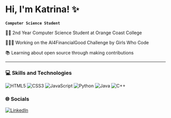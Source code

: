 <!-- Introduction Section -->
# Hi, I'm Katrina! ✨
**`Computer Science Student`**

<!-- Summary/Bio Section -->
👩‍🎓 2nd Year Computer Science Student at Orange Coast College

👩🏻‍💻 Working on the AI4FinancialGood Challenge by Girls Who Code

📚 Learning about open source through making contributions

---

<!--GitHub Stats Section -->
<!-- # 📊 GitHub Stats -->

<!-- GitHub stats from https://github.com/anuraghazra/github-readme-stats -->
<!-- ![](https://github-readme-stats.vercel.app/api?username=huynhkatrina&theme=tokyonight&hide_border=false&include_all_commits=false&count_private=false)<br/> -->
<!-- ![](https://github-readme-streak-stats.herokuapp.com/?user=huynhkatrina&theme=tokyonight&hide_border=false)<br/> -->
<!-- ![](https://github-readme-stats.vercel.app/api/top-langs/?username=huynhkatrina&theme=tokyonight&hide_border=false&include_all_commits=false&count_private=false&layout=compact) -->
<!-- ![](https://github-profile-trophy.vercel.app/?username=huynhkatrina&theme=tokyonight&no-frame=false&no-bg=false&margin-w=4) -->

<!-- Skills and Technologies Section -->
### 💻 Skills and Technologies

<!-- Badges from https://github.com/Ileriayo/markdown-badges -->
![HTML5](https://img.shields.io/badge/html5-%23E34F26.svg?style=for-the-badge&logo=html5&logoColor=white)
![CSS3](https://img.shields.io/badge/css3-%231572B6.svg?style=for-the-badge&logo=css3&logoColor=white)
![JavaScript](https://img.shields.io/badge/javascript-%23323330.svg?style=for-the-badge&logo=javascript&logoColor=%23F7DF1E)
![Python](https://img.shields.io/badge/python-3670A0?style=for-the-badge&logo=python&logoColor=ffdd54)
![Java](https://img.shields.io/badge/java-%23ED8B00.svg?style=for-the-badge&logo=openjdk&logoColor=white)
![C++](https://img.shields.io/badge/c++-%2300599C.svg?style=for-the-badge&logo=c%2B%2B&logoColor=white)

<!-- Top Projects Section -->

<!-- Top Contributed Repo Section -->
<!-- ![](https://github-contributor-stats.vercel.app/api?username=huynhkatrina&limit=5&theme=tokyonight&combine_all_yearly_contributions=true) -->

<!-- Socials/Contact Info Section -->
### 🌐 Socials 
[![LinkedIn](https://img.shields.io/badge/LinkedIn-%230077B5.svg?logo=linkedin&logoColor=white)](https://www.linkedin.com/in/katrina-huynh-csocc/)
